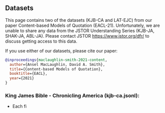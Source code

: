 ## Datasets

This page contains two of the datasets (KJB-CA and LAT-EJC) from our paper Content-based Models of Quotation (EACL-21). Unfortunately, we are unable to share any data from the JSTOR Understanding Series (KJB-JA, SHAK-JA, ABL-JA). Please contact JSTOR https://www.jstor.org/dfr/ to discuss getting access to this data.

If you use either of our datasets, please cite our paper: 

```bibtex
@inproceedings{maclaughlin-smith-2021-content,
  author={Ansel MacLaughlin, David A. Smith},
  title={Content-based Models of Quotation},
  booktitle={EACL},
  year={2021}
}
```


### King James Bible - Chronicling America (kjb-ca.jsonl): 

* Each fi

